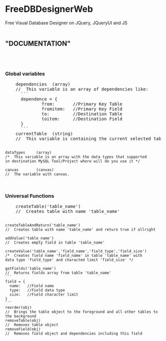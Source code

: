 # FreeDBDesignerWeb
Free Visual Database Designer on JQuery, JQueryUI and JS<br>
<br>
<h2>"DOCUMENTATION"</h2><br>
<br>
<h3>Global variables</h3>
<pre>
    dependencies  (array)
    //  This variable is an array of dependencies like:
      ```
      dependence = {
			  from:       //Primary Key Table
			  fromitem:   //Primary Key Field
			  to:         //Destination Table
			  toitem:     //Destination Field
      }
      ```
    currentTable  (string)
    //  This variable is containing the current selected table (that red table)
      
    dataTypes     (array)
    /*  This variable is an array with the data types that supported 
    in destination MySQL Tool/Project where will do you use it */

    canvas        (canvas) 
    //  The variable with canvas.
</pre>
<h3>Universal Functions</h3>
<pre>
    createTable('table_name')
    //  Creates table with name 'table_name'
      
    createTableAndReturn('table_name')
    //  Creates table with name 'table_name' and return true if allright 
    
    addValue('table_name')
    //  Creates empty field in table 'table_name'
    
    createValue('table_name','field_name','field_type','field_size')
    /*  Creates field name 'field_name' in table 'table_name' with 
    data type 'field_type' and characted limit 'field_size' */
    
    getFields('table_name')
    //  Returns fields array from table 'table_name'
    ```
    field = {
      name:   //Field name
      type:   //Field data type
      size:   //Field character limit
    }
    ```
    reorder(obj)
    //  Brings the table object to the foreground and all other tables to the background
    removeTable(obj)
    //  Removes table object
    removeField(obj)
    //  Removes field object and dependencies including this field
</pre>
    
